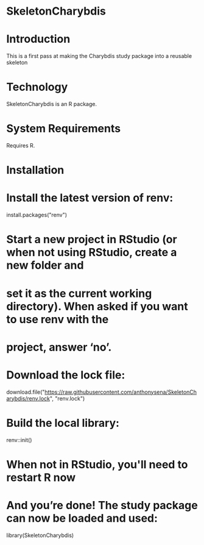 SkeletonCharybdis
=================

Introduction
============

This is a first pass at making the Charybdis study package into a reusable skeleton

Technology
============
SkeletonCharybdis is an R package.

System Requirements
============
Requires R.

Installation
=============

# Install the latest version of renv:
install.packages("renv")

# Start a new project in RStudio (or when not using RStudio, create a new folder and 
# set it as the current working directory). When asked if you want to use renv with the 
# project, answer ‘no’.

# Download the lock file:
download.file("https://raw.githubusercontent.com/anthonysena/SkeletonCharybdis/renv.lock", "renv.lock")
  
# Build the local library:
renv::init()
  
# When not in RStudio, you'll need to restart R now

# And you’re done! The study package can now be loaded and used:
library(SkeletonCharybdis)